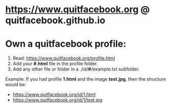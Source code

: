 # https://www.quitfacebook.org @ quitfacebook.github.io
# Own a quitfacebook profile:

1. Read: https://www.quitfacebook.org/profile.html
2. Add your **#.html** file in the profile folder.
3. Add any other file or folder in a ./id/**#**/example.txt subfolder.

Example: If you had profile **1.html** and the image **test.jpg**, then the structure would be:
* https://www.quitfacebook.org/id/1.html
* https://www.quitfacebook.org/id/1/test.jpg